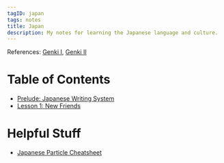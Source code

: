 ```yaml
---
tagID: japan
tags: notes
title: Japan
description: My notes for learning the Japanese language and culture.
---
```


References: [Genki I](https://www.amazon.com/GENKI-Integrated-Elementary-Japanese-English/dp/4789014401), [Genki II](https://www.amazon.com/Genki-Integrated-Elementary-Japanese-English/dp/4789014436)

# Table of Contents

* [Prelude: Japanese Writing System](0-Prelude)
* [Lesson 1: New Friends](1-NewFriends)

# Helpful Stuff
- [Japanese Particle Cheatsheet](https://www.tofugu.com/japanese/japanese-particles-cheatsheet/)
